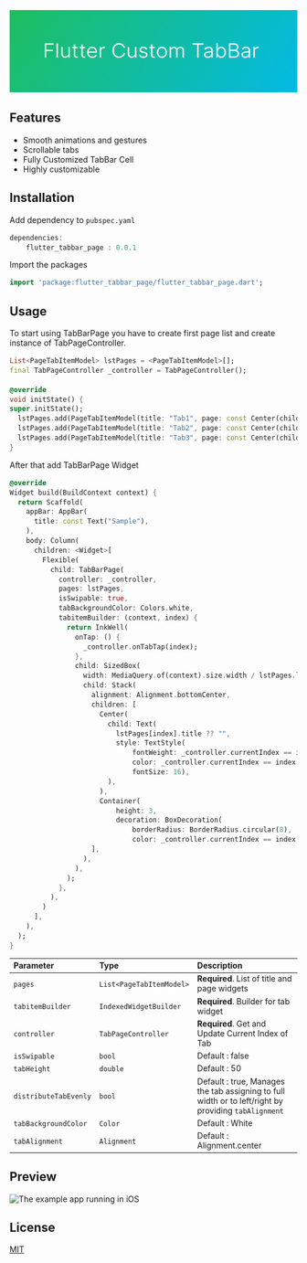 <!--
This README describes the package. If you publish this package to pub.dev,
this README's contents appear on the landing page for your package.

For information about how to write a good package README, see the guide for
[writing package pages](https://dart.dev/guides/libraries/writing-package-pages).

For general information about developing packages, see the Dart guide for
[creating packages](https://dart.dev/guides/libraries/create-library-packages)
and the Flutter guide for
[developing packages and plugins](https://flutter.dev/developing-packages).
-->

![Flutter Custom TabBar Page](ic_banner.png)

## Features

- Smooth animations and gestures
- Scrollable tabs
- Fully Customized TabBar Cell
- Highly customizable

## Installation

Add dependency to `pubspec.yaml`
    
```dart
dependencies:
    flutter_tabbar_page : 0.0.1
```
Import the packages

```dart
import 'package:flutter_tabbar_page/flutter_tabbar_page.dart';
```

## Usage

To start using TabBarPage you have to create first page list and create instance of TabPageController.

```dart
List<PageTabItemModel> lstPages = <PageTabItemModel>[];
final TabPageController _controller = TabPageController();

@override
void initState() {
super.initState();
  lstPages.add(PageTabItemModel(title: "Tab1", page: const Center(child: Text("Item 1"))));
  lstPages.add(PageTabItemModel(title: "Tab2", page: const Center(child: Text("Item 2"))));
  lstPages.add(PageTabItemModel(title: "Tab3", page: const Center(child: Text("Item 3"))));
}
```

After that add TabBarPage Widget

```dart
@override
Widget build(BuildContext context) {
  return Scaffold(
    appBar: AppBar(
      title: const Text("Sample"),
    ),
    body: Column(
      children: <Widget>[
        Flexible(
          child: TabBarPage(
            controller: _controller,
            pages: lstPages,
            isSwipable: true,
            tabBackgroundColor: Colors.white,
            tabitemBuilder: (context, index) {
              return InkWell(
                onTap: () {
                  _controller.onTabTap(index);
                },
                child: SizedBox(
                  width: MediaQuery.of(context).size.width / lstPages.length,
                  child: Stack(
                    alignment: Alignment.bottomCenter,
                    children: [
                      Center(
                        child: Text(
                          lstPages[index].title ?? "",
                          style: TextStyle(
                              fontWeight: _controller.currentIndex == index ? FontWeight.w700 : FontWeight.w400,
                              color: _controller.currentIndex == index ? Colors.indigoAccent : Colors.black26,
                              fontSize: 16),
                        ),
                      ),
                      Container(
                          height: 3,
                          decoration: BoxDecoration(
                              borderRadius: BorderRadius.circular(8),
                              color: _controller.currentIndex == index ? Colors.indigoAccent : Colors.transparent)),
                    ],
                  ),
                ),
              );
            },
          ),
        )
      ],
    ),
  );
}
```

| Parameter | Type     | Description                       |
| :-------- | :------- | :-------------------------------- |
| `pages`      | `List<PageTabItemModel>` | **Required**. List of title and page widgets |
| `tabitemBuilder` | `IndexedWidgetBuilder` | **Required**. Builder for tab widget |
| `controller` | `TabPageController` | **Required**. Get and Update Current Index of Tab |
| `isSwipable` | `bool` | Default : false  |
| `tabHeight` | `double` | Default : 50  |
| `distributeTabEvenly` | `bool` | Default : true, Manages the tab assigning to full width or to left/right by providing `tabAlignment` |
| `tabBackgroundColor` | `Color` | Default : White  |
| `tabAlignment` | `Alignment` | Default :  Alignment.center  |

## Preview

![The example app running in iOS](https://raw.githubusercontent.com/viralp2196/flutter_tabbar_page/master/tab_demo.gif)

## License

[MIT](https://github.com/viralp2196/flutter_tabbar_page/blob/master/LICENSE.md)
